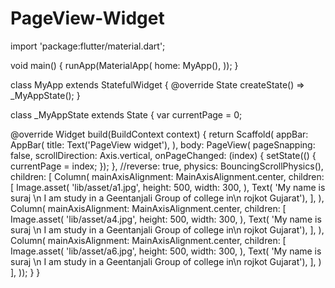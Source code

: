 # PageView-Widget


import 'package:flutter/material.dart';

void main() {
  runApp(MaterialApp(
    home: MyApp(),
  ));
}

class MyApp extends StatefulWidget {
  @override
  State<MyApp> createState() => _MyAppState();
}

class _MyAppState extends State<MyApp> {
  var currentPage = 0;

  @override
  Widget build(BuildContext context) {
    return Scaffold(
        appBar: AppBar(
          title: Text('PageView widget'),
        ),
        body: PageView(
          pageSnapping: false,
          scrollDirection: Axis.vertical,
          onPageChanged: (index) {
            setState(() {
              currentPage = index;
            });
          },
          //reverse: true,
          physics: BouncingScrollPhysics(),
          children: [
            Column(
              mainAxisAlignment: MainAxisAlignment.center,
              children: [
                Image.asset(
                  'lib/asset/a1.jpg',
                  height: 500,
                  width: 300,
                ),
                Text(
                    'My name is suraj \n  I am study in a Geentanjali Group of college in\n rojkot Gujarat'),
              ],
            ),
            Column(
              mainAxisAlignment: MainAxisAlignment.center,
              children: [
                Image.asset(
                  'lib/asset/a4.jpg',
                  height: 500,
                  width: 300,
                ),
                Text(
                    'My name is suraj \n  I am study in a Geentanjali Group of college in\n rojkot Gujarat'),
              ],
            ),
            Column(
              mainAxisAlignment: MainAxisAlignment.center,
              children: [
                Image.asset(
                  'lib/asset/a6.jpg',
                  height: 500,
                  width: 300,
                ),
                Text(
                    'My name is suraj \n  I am study in a Geentanjali Group of college in\n rojkot Gujarat'),
              ],
            )
          ],
        ));
  }
}
